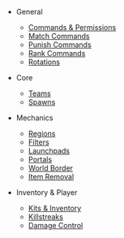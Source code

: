 * General
  <!--- * [Main Map Elements](elements.md) --->
  * [Commands & Permissions](commandsandpermissions.md)
  * [Match Commands](matchcommandsandpermissions.md)
  * [Punish Commands](punishcommandsandpermissions.md)
  * [Rank Commands](rankcommandsandpermissions.md)
  * [Rotations](rotations.md)

* Core
  * [Teams](teams.md)
  * [Spawns](spawns.md)

* Mechanics

  * [Regions](regions.md)
  * [Filters](filters.md)
  * [Launchpads](launchpads.md)
  * [Portals](portals.md)
  * [World Border](worldborder.md)
  * [Item Removal](itemremove.md)
  <!--- * [Gamerules](gamerules.md) --->
  <!--- * [Time](time.md) --->

* Inventory & Player

  * [Kits & Inventory](kits.md)
  * [Killstreaks](killstreaks.md)
  * [Damage Control](damagecontrol.md)
  <!--- * [Respawn](respawn.md) --->
  <!--- * [Crafting](crafting.md) --->

<!--- * Objectives) --->

  <!--- * [Monuments](monuments.md) --->
  <!--- * [Wools](wools.md) --->
  <!--- * [Deathmatch](deathmatch.md) --->
  <!--- * [Hills](hills.md) --->
  <!--- * [Infection](infection.md) --->
  <!--- * [Blitz](blitz.md) --->
